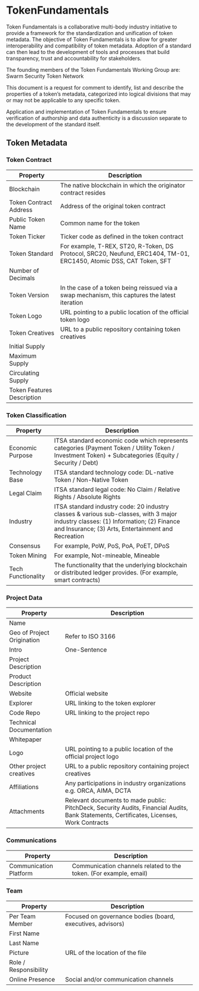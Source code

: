 # TokenFundamentals

Token Fundamentals is a collaborative multi-body industry initiative to provide a framework for the standardization and unification of token metadata. The objective of Token Fundamentals is to allow for greater interoperability  and compatibility of token metadata. Adoption of a standard can then lead to the development of tools and processes that build transparency, trust and accountability for stakeholders.

The founding members of the Token Fundamentals Working Group are:
Swarm
Security Token Network

This document is a request for comment to identify, list and describe the properties of a token’s metadata, categorized into logical divisions that may or may not be applicable to any specific token.

Application and implementation of Token Fundamentals to ensure verification of authorship and data authenticity is a discussion separate to the development of the standard itself.

## Token Metadata

### Token Contract

| Property | Description |
|----------------------------|---------------------------------------------------------------------------------------------------------------------|
| Blockchain | The native blockchain in which the originator contract resides |
| Token Contract Address | Address of the original token contract |
| Public Token Name | Common name for the token |
| Token Ticker | Ticker code as defined in the token contract |
| Token Standard | For example, T-REX, ST20, R-Token, DS Protocol, SRC20, Neufund, ERC1404, TM-01, ERC1450, Atomic DSS, CAT Token, SFT |
| Number of Decimals |  |
| Token Version | In the case of a token being reissued via a swap mechanism, this captures the latest iteration |
| Token Logo | URL pointing to a public location of the official token logo |
| Token Creatives | URL to a public repository containing token creatives |
| Initial Supply |  |
| Maximum Supply |  |
| Circulating Supply |  |
| Token Features Description |  |

### Token Classification

| Property | Description |
|----------------------|-------------------------------------------------------------------------------------------------------------------------------------------------------------------------------------------|
| Economic Purpose | ITSA standard economic code which represents categories (Payment Token / Utility Token / Investment Token) + Subcategories (Equity / Security / Debt) |
| Technology Base | ITSA standard technology code: DL-native Token / Non-Native Token |
| Legal Claim | ITSA standard legal code: No Claim / Relative Rights / Absolute Rights |
| Industry | ITSA standard industry code: 20 industry classes & various sub-classes, with 3 major industry classes: (1) Information; (2) Finance and Insurance; (3) Arts, Entertainment and Recreation |
| Consensus | For example, PoW, PoS, PoA, PoET, DPoS |
| Token Mining | For example, Not-mineable, Mineable |
| Tech Functionality | The functionality that the underlying blockchain or distributed ledger provides. (For example, smart contracts) |

### Project Data

| Property | Description |
|----------------------------|------------------------------------------------------------------------------------------------------------------------------------------|
| Name |  |
| Geo of Project Origination | Refer to ISO 3166 |
| Intro | One-Sentence |
| Project Description |  |
| Product Description |  |
| Website | Official website |
| Explorer | URL linking to the token explorer |
| Code Repo | URL linking to the project repo |
| Technical Documentation |  |
| Whitepaper |  |
| Logo | URL pointing to a public location of the official project logo |
| Other project creatives | URL to a public repository containing project creatives |
| Affiliations | Any participations in industry organizations e.g. ORCA, AIMA, DCTA |
| Attachments | Relevant documents to made public: PitchDeck, Security Audits, Financial Audits, Bank Statements, Certificates, Licenses, Work Contracts |

### Communications

| Property | Description |
|------------------------|-------------------------------------------------------------------|
| Communication Platform | Communication channels related to the token. (For example, email) |

### Team

| Property | Description |
|-----------------------|------------------------------------------------------------|
| Per Team Member | Focused on governance bodies (board, executives, advisors) |
| First Name |  |
| Last Name |  |
| Picture | URL of the location of the file |
| Role / Responsibility |  |
| Online Presence | Social and/or communication channels |
